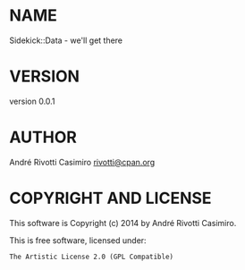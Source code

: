 # NAME

Sidekick::Data - we'll get there

# VERSION

version 0.0.1

# AUTHOR

André Rivotti Casimiro <rivotti@cpan.org>

# COPYRIGHT AND LICENSE

This software is Copyright (c) 2014 by André Rivotti Casimiro.

This is free software, licensed under:

    The Artistic License 2.0 (GPL Compatible)
